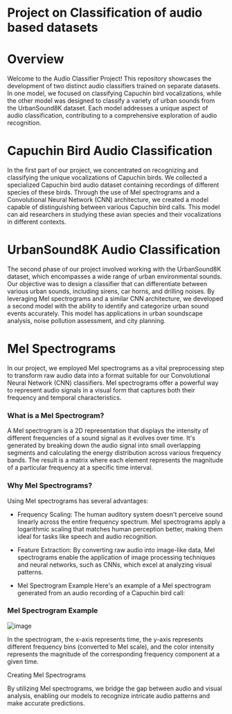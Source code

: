 # Project on Classification of audio based datasets

# Overview

Welcome to the Audio Classifier Project! This repository showcases the development of two distinct audio classifiers trained on separate datasets. In one model, we focused on classifying Capuchin bird vocalizations, while the other model was designed to classify a variety of urban sounds from the UrbanSound8K dataset. Each model addresses a unique aspect of audio classification, contributing to a comprehensive exploration of audio recognition.

# Capuchin Bird Audio Classification

In the first part of our project, we concentrated on recognizing and classifying the unique vocalizations of Capuchin birds. We collected a specialized Capuchin bird audio dataset containing recordings of different species of these birds. Through the use of Mel spectrograms and a Convolutional Neural Network (CNN) architecture, we created a model capable of distinguishing between various Capuchin bird calls. This model can aid researchers in studying these avian species and their vocalizations in different contexts.

# UrbanSound8K Audio Classification

The second phase of our project involved working with the UrbanSound8K dataset, which encompasses a wide range of urban environmental sounds. Our objective was to design a classifier that can differentiate between various urban sounds, including sirens, car horns, and drilling noises. By leveraging Mel spectrograms and a similar CNN architecture, we developed a second model with the ability to identify and categorize urban sound events accurately. This model has applications in urban soundscape analysis, noise pollution assessment, and city planning.


# Mel Spectrograms

In our project, we employed Mel spectrograms as a vital preprocessing step to transform raw audio data into a format suitable for our Convolutional Neural Network (CNN) classifiers. Mel spectrograms offer a powerful way to represent audio signals in a visual form that captures both their frequency and temporal characteristics.

### What is a Mel Spectrogram?

A Mel spectrogram is a 2D representation that displays the intensity of different frequencies of a sound signal as it evolves over time. It's generated by breaking down the audio signal into small overlapping segments and calculating the energy distribution across various frequency bands. The result is a matrix where each element represents the magnitude of a particular frequency at a specific time interval.

### Why Mel Spectrograms?

Using Mel spectrograms has several advantages:

- Frequency Scaling: The human auditory system doesn't perceive sound linearly across the entire frequency spectrum. Mel spectrograms apply a logarithmic scaling that matches human perception better, making them ideal for tasks like speech and audio recognition.

- Feature Extraction: By converting raw audio into image-like data, Mel spectrograms enable the application of image processing techniques and neural networks, such as CNNs, which excel at analyzing visual patterns.

- Mel Spectrogram Example
Here's an example of a Mel spectrogram generated from an audio recording of a Capuchin bird call:

### Mel Spectrogram Example

  ![image](https://github.com/sherlockholmes1603/audio_based_dataset/assets/77875542/455cef37-a3ed-4089-8388-649b6c15a821)


In the spectrogram, the x-axis represents time, the y-axis represents different frequency bins (converted to Mel scale), and the color intensity represents the magnitude of the corresponding frequency component at a given time.

Creating Mel Spectrograms


By utilizing Mel spectrograms, we bridge the gap between audio and visual analysis, enabling our models to recognize intricate audio patterns and make accurate predictions.



